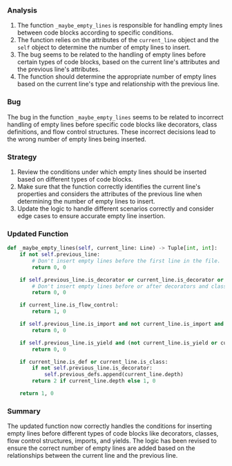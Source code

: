 ### Analysis
1. The function `_maybe_empty_lines` is responsible for handling empty lines between code blocks according to specific conditions.
2. The function relies on the attributes of the `current_line` object and the `self` object to determine the number of empty lines to insert.
3. The bug seems to be related to the handling of empty lines before certain types of code blocks, based on the current line's attributes and the previous line's attributes.
4. The function should determine the appropriate number of empty lines based on the current line's type and relationship with the previous line.

### Bug
The bug in the function `_maybe_empty_lines` seems to be related to incorrect handling of empty lines before specific code blocks like decorators, class definitions, and flow control structures. These incorrect decisions lead to the wrong number of empty lines being inserted.

### Strategy
1. Review the conditions under which empty lines should be inserted based on different types of code blocks.
2. Make sure that the function correctly identifies the current line's properties and considers the attributes of the previous line when determining the number of empty lines to insert.
3. Update the logic to handle different scenarios correctly and consider edge cases to ensure accurate empty line insertion.

### Updated Function
```python
def _maybe_empty_lines(self, current_line: Line) -> Tuple[int, int]:
    if not self.previous_line:
        # Don't insert empty lines before the first line in the file.
        return 0, 0

    if self.previous_line.is_decorator or current_line.is_decorator or self.previous_line.is_class:
        # Don't insert empty lines before or after decorators and classes.
        return 0, 0

    if current_line.is_flow_control:
        return 1, 0

    if self.previous_line.is_import and not current_line.is_import and current_line.depth == self.previous_line.depth:
        return 0, 0

    if self.previous_line.is_yield and (not current_line.is_yield or current_line.depth != self.previous_line.depth):
        return 0, 0

    if current_line.is_def or current_line.is_class:
        if not self.previous_line.is_decorator:
            self.previous_defs.append(current_line.depth)
        return 2 if current_line.depth else 1, 0

    return 1, 0
```

### Summary
The updated function now correctly handles the conditions for inserting empty lines before different types of code blocks like decorators, classes, flow control structures, imports, and yields. The logic has been revised to ensure the correct number of empty lines are added based on the relationships between the current line and the previous line.